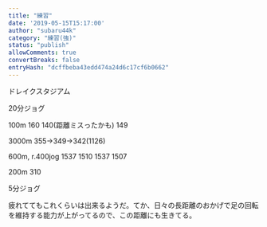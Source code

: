 ```yaml
---
title: "練習"
date: '2019-05-15T15:17:00'
author: "subaru44k"
category: "練習(強)"
status: "publish"
allowComments: true
convertBreaks: false
entryHash: "dcffbeba43edd474a24d6c17cf6b0662"
---
```

ドレイクスタジアム

20分ジョグ

100m
160
140(距離ミスったかも)
149

3000m
355→349→342(1126)

600m, r.400jog
1537
1510
1537
1507

200m
310

5分ジョグ

疲れててもこれくらいは出来るようだ。てか、日々の長距離のおかげで足の回転を維持する能力が上がってるので、この距離にも生きてる。
